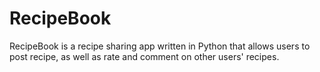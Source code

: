 # RecipeBook

RecipeBook is a recipe sharing app written in Python that allows users to post recipe, as well as rate and comment on other users' recipes.
